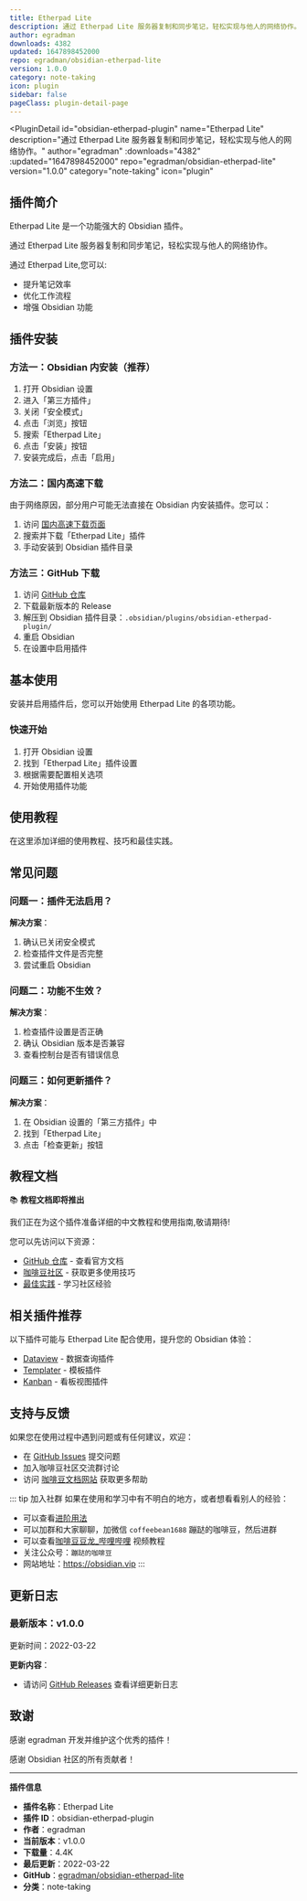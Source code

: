```yaml
---
title: Etherpad Lite
description: 通过 Etherpad Lite 服务器复制和同步笔记，轻松实现与他人的网络协作。
author: egradman
downloads: 4382
updated: 1647898452000
repo: egradman/obsidian-etherpad-lite
version: 1.0.0
category: note-taking
icon: plugin
sidebar: false
pageClass: plugin-detail-page
---
```


<PluginDetail
  id="obsidian-etherpad-plugin"
  name="Etherpad Lite"
  description="通过 Etherpad Lite 服务器复制和同步笔记，轻松实现与他人的网络协作。"
  author="egradman"
  :downloads="4382"
  :updated="1647898452000"
  repo="egradman/obsidian-etherpad-lite"
  version="1.0.0"
  category="note-taking"
  icon="plugin"
>

<!-- AUTO_GENERATED_START -->
## 插件简介

Etherpad Lite 是一个功能强大的 Obsidian 插件。

通过 Etherpad Lite 服务器复制和同步笔记，轻松实现与他人的网络协作。

通过 Etherpad Lite,您可以:

- 提升笔记效率
- 优化工作流程
- 增强 Obsidian 功能

<!-- AUTO_GENERATED_END -->

<!-- AUTO_GENERATED_START -->
## 插件安装

### 方法一：Obsidian 内安装（推荐）

1. 打开 Obsidian 设置
2. 进入「第三方插件」
3. 关闭「安全模式」
4. 点击「浏览」按钮
5. 搜索「Etherpad Lite」
6. 点击「安装」按钮
7. 安装完成后，点击「启用」

### 方法二：国内高速下载

由于网络原因，部分用户可能无法直接在 Obsidian 内安装插件。您可以：

1. 访问 [国内高速下载页面](/zh/documentation/obsidian-plugins-download.html)
2. 搜索并下载「Etherpad Lite」插件
3. 手动安装到 Obsidian 插件目录

### 方法三：GitHub 下载

1. 访问 [GitHub 仓库](https://github.com/egradman/obsidian-etherpad-lite)
2. 下载最新版本的 Release
3. 解压到 Obsidian 插件目录：`.obsidian/plugins/obsidian-etherpad-plugin/`
4. 重启 Obsidian
5. 在设置中启用插件

## 基本使用

安装并启用插件后，您可以开始使用 Etherpad Lite 的各项功能。

### 快速开始

1. 打开 Obsidian 设置
2. 找到「Etherpad Lite」插件设置
3. 根据需要配置相关选项
4. 开始使用插件功能

<!-- AUTO_GENERATED_END -->

<!-- CUSTOM_CONTENT_START:tutorial -->
## 使用教程

在这里添加详细的使用教程、技巧和最佳实践。

<!-- CUSTOM_CONTENT_END:tutorial -->

<!-- SHARED_CONTENT_START -->
## 常见问题

### 问题一：插件无法启用？

**解决方案**：
1. 确认已关闭安全模式
2. 检查插件文件是否完整
3. 尝试重启 Obsidian

### 问题二：功能不生效？

**解决方案**：
1. 检查插件设置是否正确
2. 确认 Obsidian 版本是否兼容
3. 查看控制台是否有错误信息

### 问题三：如何更新插件？

**解决方案**：
1. 在 Obsidian 设置的「第三方插件」中
2. 找到「Etherpad Lite」
3. 点击「检查更新」按钮

## 教程文档

📚 **教程文档即将推出**

我们正在为这个插件准备详细的中文教程和使用指南,敬请期待!

您可以先访问以下资源：
- [GitHub 仓库](https://github.com/egradman/obsidian-etherpad-lite) - 查看官方文档
- [咖啡豆社区](/zh/bases/) - 获取更多使用技巧
- [最佳实践](/zh/best-practices/) - 学习社区经验

## 相关插件推荐

以下插件可能与 Etherpad Lite 配合使用，提升您的 Obsidian 体验：

- [Dataview](/zh/plugins/dataview.html) - 数据查询插件
- [Templater](/zh/plugins/templater-obsidian.html) - 模板插件
- [Kanban](/zh/plugins/obsidian-kanban.html) - 看板视图插件

## 支持与反馈

如果您在使用过程中遇到问题或有任何建议，欢迎：

- 在 [GitHub Issues](https://github.com/egradman/obsidian-etherpad-lite/issues) 提交问题
- 加入咖啡豆社区交流群讨论
- 访问 [咖啡豆文档网站](https://obsidian.vip) 获取更多帮助

::: tip 加入社群
如果在使用和学习中有不明白的地方，或者想看看别人的经验：
- 可以查看[进阶用法](/zh/advanced)
- 可以加群和大家聊聊，加微信 `coffeebean1688` 蹦跶的咖啡豆，然后进群
- 可以查看[咖啡豆豆龙_哔哩哔哩](https://space.bilibili.com/618777356) 视频教程
- 关注公众号：`蹦跶的咖啡豆`
- 网站地址：https://obsidian.vip
:::
<!-- SHARED_CONTENT_END -->

<!-- AUTO_GENERATED_START -->
## 更新日志

### 最新版本：v1.0.0

更新时间：2022-03-22

**更新内容**：
- 请访问 [GitHub Releases](https://github.com/egradman/obsidian-etherpad-lite/releases) 查看详细更新日志

## 致谢

感谢 egradman 开发并维护这个优秀的插件！

感谢 Obsidian 社区的所有贡献者！

---

**插件信息**
- **插件名称**：Etherpad Lite
- **插件 ID**：obsidian-etherpad-plugin
- **作者**：egradman
- **当前版本**：v1.0.0
- **下载量**：4.4K
- **最后更新**：2022-03-22
- **GitHub**：[egradman/obsidian-etherpad-lite](https://github.com/egradman/obsidian-etherpad-lite)
- **分类**：note-taking
<!-- AUTO_GENERATED_END -->

</PluginDetail>

